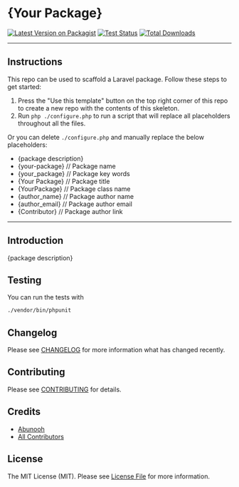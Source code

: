 # {Your Package}

[![Latest Version on Packagist](https://img.shields.io/packagist/v/abunooh/{your-package}.svg?style=flat-square)](https://packagist.org/packages/abunooh/{your-package})
[![Test Status](../../actions/workflows/run-tests.yml/badge.svg)](../../actions/workflows/run-tests.yml)
[![Total Downloads](https://img.shields.io/packagist/dt/abunooh/{your-package}.svg?style=flat-square)](https://packagist.org/packages/abunooh/{your-package})

---
## Instructions
This repo can be used to scaffold a Laravel package. Follow these steps to get started:
1. Press the "Use this template" button on the top right corner of this repo to create a new repo with the contents of this skeleton.
2. Run `php ./configure.php` to run a script that will replace all placeholders throughout all the files.

Or you can delete `./configure.php` and manually replace the below placeholders:
- {package description}
- {your-package} // Package name
- {your_package} // Package key words
- {Your Package} // Package title
- {YourPackage} // Package class name
- {author_name} // Package author name
- {author_email} // Package author email
- {Contributor} // Package author link
---

## Introduction
{package description}

## Testing

You can run the tests with

``` bash
./vendor/bin/phpunit
```

## Changelog

Please see [CHANGELOG](CHANGELOG.md) for more information what has changed recently.

## Contributing

Please see [CONTRIBUTING](CONTRIBUTING.md) for details.

## Credits

- [Abunooh](https://github.com/ibnnajjaar)
- [All Contributors](../../contributors)

## License

The MIT License (MIT). Please see [License File](LICENSE.md) for more information.
